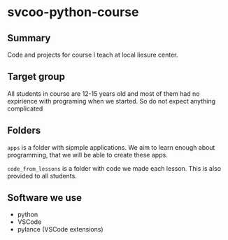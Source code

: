 # svcoo-python-course

## Summary
Code and projects for course I teach at local liesure center.

## Target group
All students in course are 12-15 years old and most of them had no expirience with programing when we started. So do not expect anything complicated

## Folders
`apps` is a folder with sipmple applications. We aim to learn enough about programming, that we will be able to create these apps.

`code_from_lessons` is a folder with code we made each lesson. This is also provided to all students.


## Software we use
- python
- VSCode
- pylance (VSCode extensions)